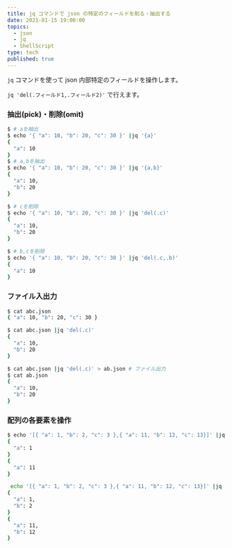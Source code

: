 ```yaml
---
title: jq コマンドで json の特定のフィールドを削る・抽出する
date: 2021-01-15 19:00:00
topics:
  - json
  - jq
  - ShellScript
type: tech
published: true
---
```


`jq` コマンドを使って json 内部特定のフィールドを操作します。

`jq 'del(.フィールド1,.フィールド2)'` で行えます。

### 抽出(pick)・削除(omit)

```sh
$ # aを抽出
$ echo '{ "a": 10, "b": 20, "c": 30 }' |jq '{a}'
{
  "a": 10
}
$ # a,bを抽出
$ echo '{ "a": 10, "b": 20, "c": 30 }' |jq '{a,b}'
{
  "a": 10,
  "b": 20
}

$ # cを削除
$ echo '{ "a": 10, "b": 20, "c": 30 }' |jq 'del(.c)'
{
  "a": 10,
  "b": 20
}

$ # b,cを削除
$ echo '{ "a": 10, "b": 20, "c": 30 }' |jq 'del(.c,.b)'
{
  "a": 10
}
```

### ファイル入出力

```sh
$ cat abc.json
{ "a": 10, "b": 20, "c": 30 }

$ cat abc.json |jq 'del(.c)'
{
  "a": 10,
  "b": 20
}

$ cat abc.json |jq 'del(.c)' > ab.json # ファイル出力
$ cat ab.json
{
  "a": 10,
  "b": 20
}
```

### 配列の各要素を操作

```sh
$ echo '[{ "a": 1, "b": 2, "c": 3 },{ "a": 11, "b": 12, "c": 13}]' |jq '.[]|{a}'
{
  "a": 1
}
{
  "a": 11
}

 echo '[{ "a": 1, "b": 2, "c": 3 },{ "a": 11, "b": 12, "c": 13}]' |jq '.[]|del(.c)'
{
  "a": 1,
  "b": 2
}
{
  "a": 11,
  "b": 12
}
```
